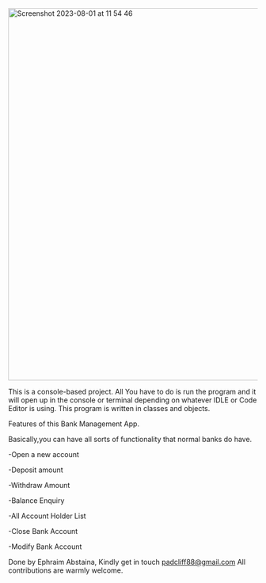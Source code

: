 
<img width="752" alt="Screenshot 2023-08-01 at 11 54 46" src="https://github.com/Abstaina44/Bank-Management-App/assets/48015890/8882e63c-746c-437c-991f-521a340e2101">

This is a console-based project. All You have to do is run the program and it will open up in the console or terminal depending on whatever IDLE or Code Editor is using. This program is written in classes and objects. 

Features of this Bank Management App.

Basically,you can have all sorts of functionality that normal banks do have.

-Open a new account

-Deposit amount

-Withdraw Amount

-Balance Enquiry

-All Account Holder List

-Close Bank Account

-Modify Bank Account

Done by Ephraim Abstaina,
Kindly get in touch padcliff88@gmail.com
All contributions are warmly welcome.
